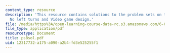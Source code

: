 ```yaml
---
content_type: resource
description: 'This resource contains solutions to the problem sets on the topics:
  No left turns and Video game design.'
file: /media/https%3A/open-learning-course-data-rc.s3.amazonaws.com/6-046j-introduction-to-algorithms-sma-5503-fall-2005/12317732a175a090a2b4fd3e525255f1_ps8sol.pdf
file_type: application/pdf
resourcetype: Document
title: ps8sol.pdf
uid: 12317732-a175-a090-a2b4-fd3e525255f1
---
```

